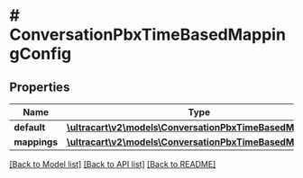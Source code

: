 # # ConversationPbxTimeBasedMappingConfig

## Properties

Name | Type | Description | Notes
------------ | ------------- | ------------- | -------------
**default** | [**\ultracart\v2\models\ConversationPbxTimeBasedMapping**](ConversationPbxTimeBasedMapping.md) |  | [optional]
**mappings** | [**\ultracart\v2\models\ConversationPbxTimeBasedMapping[]**](ConversationPbxTimeBasedMapping.md) | Mappings | [optional]

[[Back to Model list]](../../README.md#models) [[Back to API list]](../../README.md#endpoints) [[Back to README]](../../README.md)
